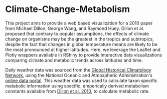 # Climate-Change-Metabolism

This project aims to provide a web based visualization for a 2010 paper from Michael Dillon, George Wang, and Raymond Huey. Dillon et al. proposed that contrary to popular assumptions, the effects of climate change on organisms may be the greatest in the tropics and subtropics, despite the fact that changes in global temperature means are likely to be the most pronounced at higher latitudes. Here, we leverage the Leaflet and Plotly wrappers available in RShiny to provide interactive data visualizations comparing climate and metabolic trends across latitudes and time. 

Daily weather data was sourced from the [Global Historical Climatology Network](https://www.ncdc.noaa.gov/ghcn-daily-description), using the National Oceanic and Atmospheric Administration's [online data portal](https://www.ncdc.noaa.gov/cdo-web/search). This weather data was used to calculate taxon specific metabolic information using specific, emperically derived metabolism constants available from [Dillon et al. 2010](http://faculty.washington.edu/hueyrb/new/DillonEA2010.pdf), to calculate metabolic rate. 
